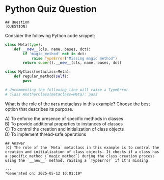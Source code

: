 # Python Quiz Question
    
    ## Question
    [QUESTION]
Consider the following Python code snippet:

```python
class Meta(type):
    def __new__(cls, name, bases, dct):
        if 'magic_method' not in dct:
            raise TypeError("Missing magic method")
        return super().__new__(cls, name, bases, dct)

class MyClass(metaclass=Meta):
    def regular_method(self):
        pass

# Uncommenting the following line will raise a TypeError
# class AnotherClass(metaclass=Meta): pass
```

What is the role of the `Meta` metaclass in this example? Choose the best option that describes its purpose.

A) To enforce the presence of specific methods in classes  
B) To provide additional properties to instances of classes  
C) To control the creation and initialization of class objects  
D) To implement thread-safe operations
    
    ## Answer
    [C] The role of the `Meta` metaclass in this example is to control the creation and initialization of class objects. It checks if a class has a specific method (`magic_method`) during the class creation process using the `__new__` method, raising a `TypeError` if it's missing.
    
    ---
    *Generated on: 2025-05-12 16:01:19*
    